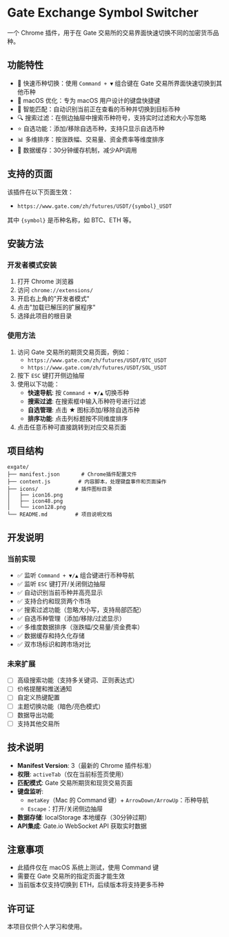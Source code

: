 # Gate Exchange Symbol Switcher

一个 Chrome 插件，用于在 Gate 交易所的交易界面快速切换不同的加密货币品种。

## 功能特性

- 🚀 快速币种切换：使用 `Command + ▼` 组合键在 Gate 交易所界面快速切换到其他币种
- 🍎 macOS 优化：专为 macOS 用户设计的键盘快捷键
- 🎯 智能匹配：自动识别当前正在查看的币种并切换到目标币种
- 🔍 搜索过滤：在侧边抽屉中搜索币种符号，支持实时过滤和大小写忽略
- ⭐ 自选功能：添加/移除自选币种，支持只显示自选币种
- 📊 多维排序：按涨跌幅、交易量、资金费率等维度排序
- 💾 数据缓存：30分钟缓存机制，减少API调用

## 支持的页面

该插件在以下页面生效：

- `https://www.gate.com/zh/futures/USDT/{symbol}_USDT`

其中 `{symbol}` 是币种名称，如 BTC、ETH 等。

## 安装方法

### 开发者模式安装

1. 打开 Chrome 浏览器
2. 访问 `chrome://extensions/`
3. 开启右上角的"开发者模式"
4. 点击"加载已解压的扩展程序"
5. 选择此项目的根目录

### 使用方法

1. 访问 Gate 交易所的期货交易页面，例如：
   - `https://www.gate.com/zh/futures/USDT/BTC_USDT`
   - `https://www.gate.com/zh/futures/USDT/SOL_USDT`
2. 按下 `ESC` 键打开侧边抽屉
3. 使用以下功能：
   - **快速导航**: 按 `Command + ▼/▲` 切换币种
   - **搜索过滤**: 在搜索框中输入币种符号进行过滤
   - **自选管理**: 点击 ★ 图标添加/移除自选币种
   - **排序功能**: 点击列标题按不同维度排序
4. 点击任意币种可直接跳转到对应交易页面

## 项目结构

```
exgate/
├── manifest.json       # Chrome插件配置文件
├── content.js         # 内容脚本，处理键盘事件和页面操作
├── icons/            # 插件图标目录
│   ├── icon16.png
│   ├── icon48.png
│   └── icon128.png
└── README.md         # 项目说明文档
```

## 开发说明

### 当前实现

- ✅ 监听 `Command + ▼/▲` 组合键进行币种导航
- ✅ 监听 `ESC` 键打开/关闭侧边抽屉
- ✅ 自动识别当前币种并高亮显示
- ✅ 支持合约和现货两个市场
- ✅ 搜索过滤功能（忽略大小写，支持局部匹配）
- ✅ 自选币种管理（添加/移除/过滤显示）
- ✅ 多维度数据排序（涨跌幅/交易量/资金费率）
- ✅ 数据缓存和持久化存储
- ✅ 双市场标识和跨市场对比

### 未来扩展

- [ ] 高级搜索功能（支持多关键词、正则表达式）
- [ ] 价格提醒和推送通知
- [ ] 自定义热键配置
- [ ] 主题切换功能（暗色/亮色模式）
- [ ] 数据导出功能
- [ ] 支持其他交易所

## 技术说明

- **Manifest Version**: 3（最新的 Chrome 插件标准）
- **权限**: `activeTab`（仅在当前标签页使用）
- **匹配模式**: Gate 交易所期货和现货交易页面
- **键盘监听**: 
  - `metaKey`（Mac 的 Command 键）+ `ArrowDown/ArrowUp`：币种导航
  - `Escape`：打开/关闭侧边抽屉
- **数据存储**: localStorage 本地缓存（30分钟过期）
- **API集成**: Gate.io WebSocket API 获取实时数据

## 注意事项

- 此插件仅在 macOS 系统上测试，使用 Command 键
- 需要在 Gate 交易所的指定页面才能生效
- 当前版本仅支持切换到 ETH，后续版本将支持更多币种

## 许可证

本项目仅供个人学习和使用。
